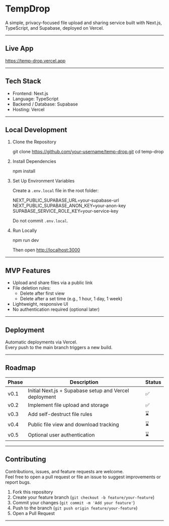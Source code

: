 # TempDrop

A simple, privacy-focused file upload and sharing service built with Next.js, TypeScript, and Supabase, deployed on Vercel.

---

## Live App

<https://temp-drop.vercel.app>

---

## Tech Stack

- Frontend: Next.js  
- Language: TypeScript  
- Backend / Database: Supabase  
- Hosting: Vercel

---

## Local Development

1. Clone the Repository

   git clone <https://github.com/your-username/temp-drop.git>
   cd temp-drop

2. Install Dependencies

   npm install

3. Set Up Environment Variables

   Create a `.env.local` file in the root folder:

   NEXT_PUBLIC_SUPABASE_URL=your-supabase-url  
   NEXT_PUBLIC_SUPABASE_ANON_KEY=your-anon-key
   SUPABASE_SERVICE_ROLE_KEY=your-service-key

   Do not commit `.env.local`.

4. Run Locally

   npm run dev

   Then open <http://localhost:3000>

---

## MVP Features

- Upload and share files via a public link  
- File deletion rules:  
  - Delete after first view  
  - Delete after a set time (e.g., 1 hour, 1 day, 1 week)  
- Lightweight, responsive UI  
- No authentication required (optional later)

---

## Deployment

Automatic deployments via Vercel.  
Every push to the main branch triggers a new build.

---

## Roadmap

| Phase | Description | Status |
|--------|-------------|--------|
| v0.1 | Initial Next.js + Supabase setup and Vercel deployment | ✅ |
| v0.2 | Implement file upload and storage | ✅ |
| v0.3 | Add self-destruct file rules | ⌛ |
| v0.4 | Public file view and download tracking | ⌛ |
| v0.5 | Optional user authentication | ⌛ |

---

## Contributing

Contributions, issues, and feature requests are welcome.  
Feel free to open a pull request or file an issue to suggest improvements or report bugs.

1. Fork this repository  
2. Create your feature branch (`git checkout -b feature/your-feature`)  
3. Commit your changes (`git commit -m 'Add your feature'`)  
4. Push to the branch (`git push origin feature/your-feature`)  
5. Open a Pull Request

---
